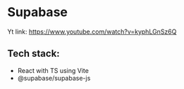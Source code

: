 # Supabase

Yt link: https://www.youtube.com/watch?v=kyphLGnSz6Q

## Tech stack: 
- React with TS using Vite
- @supabase/supabase-js
